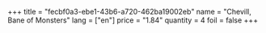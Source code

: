 +++
title = "fecbf0a3-ebe1-43b6-a720-462ba19002eb"
name = "Chevill, Bane of Monsters"
lang = ["en"]
price = "1.84"
quantity = 4
foil = false
+++
